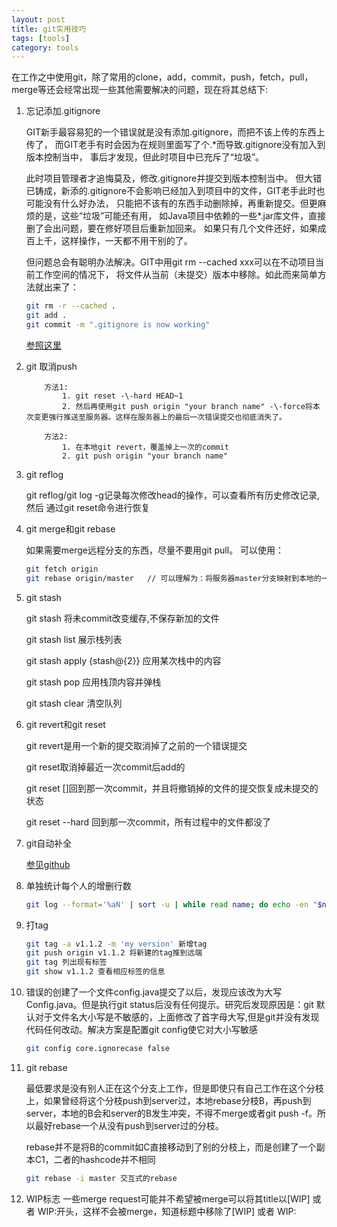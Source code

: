 ```yaml
---
layout: post
title: git实用技巧
tags: [tools]
category: tools
---
```


在工作之中使用git，除了常用的clone，add，commit，push，fetch，pull，merge等还会经常出现一些其他需要解决的问题，现在将其总结下:

<!-- more -->

1. 忘记添加.gitignore


	GIT新手最容易犯的一个错误就是没有添加.gitignore，而把不该上传的东西上传了， 而GIT老手有时会因为在规则里面写了个.*而导致.gitignore没有加入到版本控制当中， 事后才发现，但此时项目中已充斥了“垃圾”。
	
	此时项目管理者才追悔莫及，修改.gitignore并提交到版本控制当中。 但大错已铸成，新添的.gitignore不会影响已经加入到项目中的文件，GIT老手此时也可能没有什么好办法， 只能把不该有的东西手动删除掉，再重新提交。但更麻烦的是，这些“垃圾”可能还有用， 如Java项目中依赖的一些*.jar库文件，直接删了会出问题，要在修好项目后重新加回来。 如果只有几个文件还好，如果成百上千，这样操作，一天都不用干别的了。
	
	但问题总会有聪明办法解决。GIT中用git rm --cached xxx可以在不动项目当前工作空间的情况下， 将文件从当前（未提交）版本中移除。如此而来简单方法就出来了：
	
	```bash
	git rm -r --cached .
	git add .
	git commit -m ".gitignore is now working"
	```
	[参照这里](http://davidaq.com/technique/share/2015/04/22/gitignore-update.html)
	
2. git 取消push

	```
		方法1:
			1. git reset -\-hard HEAD~1
			2. 然后再使用git push origin "your branch name" -\-force将本次变更强行推送至服务器。这样在服务器上的最后一次错误提交也彻底消失了。
		
		方法2:
			1. 在本地git revert，覆盖掉上一次的commit
			2. git push origin "your branch name"
	```
3. git reflog

	git reflog/git log -g记录每次修改head的操作，可以查看所有历史修改记录,然后	通过git reset命令进行恢复
4. git merge和git rebase

	如果需要merge远程分支的东西，尽量不要用git pull。 可以使用：
	
	```bash
	git fetch origin
	git rebase origin/master   // 可以理解为：将服务器master分支映射到本地的一个临时分支上，然后将本地分支上的变化合并到这个临时分支，然后再用这个临时分支初始化本地分支
	```
5. git stash

	git stash 将未commit改变缓存,不保存新加的文件
	
	git stash list 展示栈列表
	
	git stash apply {stash@{2}} 应用某次栈中的内容
	
	git stash pop 应用栈顶内容并弹栈
	
	git stash clear 清空队列
6. git revert和git reset

	git revert是用一个新的提交取消掉了之前的一个错误提交
	
	git reset取消掉最近一次commit后add的
	
	git reset []回到那一次commit，并且将撤销掉的文件的提交恢复成未提交的状态
	
	git reset --hard 回到那一次commit，所有过程中的文件都没了
7. git自动补全

	[参见github](https://github.com/git/git/blob/master/contrib/completion/git-completion.bash)
8. 单独统计每个人的增删行数

	```bash
	git log --format='%aN' | sort -u | while read name; do echo -en "$name\t"; git log --author="$name" --pretty=tformat: --numstat | awk '{ add += $1; subs += $2; loc += $1 - $2 } END { printf "added lines: %s, removed lines: %s, total lines: %s\n", add, subs, loc }' -; done
	```
9. 打tag
	```bash
	git tag -a v1.1.2 -m 'my version' 新增tag
	git push origin v1.1.2 将新建的tag推到远端
	git tag 列出现有标签
	git show v1.1.2 查看相应标签的信息
	```
10. 错误的创建了一个文件config.java提交了以后，发现应该改为大写Config.java。但是执行git status后没有任何提示。研究后发现原因是：git 默认对于文件名大小写是不敏感的，上面修改了首字母大写,但是git并没有发现代码任何改动。解决方案是配置git config使它对大小写敏感

	```bash
	git config core.ignorecase false
	```
11. git rebase
	
	最低要求是没有别人正在这个分支上工作，但是即使只有自己工作在这个分枝上，如果曾经将这个分枝push到server过，本地rebase分枝B，再push到server，本地的B会和server的B发生冲突，不得不merge或者git push -f。所以最好rebase一个从没有push到server过的分枝。
	
	rebase并不是将B的commit如C直接移动到了别的分枝上，而是创建了一个副本C1，二者的hashcode并不相同
	
	```bash
	git rebase -i master 交互式的rebase
	```
12. WIP标志
	一些merge request可能并不希望被merge可以将其title以[WIP] 或者 WIP:开头，这样不会被merge，知道标题中移除了[WIP] 或者 WIP:
	
	
	
	